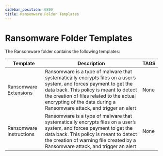```yaml
---
sidebar_position: 6800
title: Ransomware Folder Templates
---
```


# Ransomware Folder Templates

The Ransomware folder contains the following templates:

| Template | Description | TAGS |
| --- | --- | --- |
| Ransomware Extensions | Ransomware is a type of malware that systematically encrypts files on a user’s system, and forces payment to get the data back. This policy is meant to detect the creation of files related to the actual encrypting of the data during a Ransomware attack, and trigger an alert | None |
| Ransomware Instructions | Ransomware is a type of malware that systematically encrypts files on a user’s system, and forces payment to get the data back. This policy is meant to detect the creation of warning file created by a Ransomware attack, and trigger an alert | None |